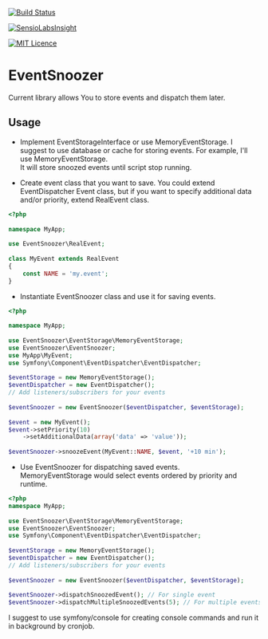[![Build Status](https://travis-ci.org/zhem4ag/event-snoozer.svg?branch=master)](https://travis-ci.org/zhem4ag/event-snoozer)

[![SensioLabsInsight](https://insight.sensiolabs.com/projects/80000129-230e-47ae-aeca-efc0f8f3a966/mini.png)](https://insight.sensiolabs.com/projects/80000129-230e-47ae-aeca-efc0f8f3a966)

[![MIT Licence](https://badges.frapsoft.com/os/mit/mit.svg?v=103)](https://opensource.org/licenses/mit-license.php)

EventSnoozer  
=  

Current library allows You to store events and dispatch them later.

## Usage  

* Implement EventStorageInterface or use MemoryEventStorage.
I suggest to use database or cache for storing events.
For example, I'll use MemoryEventStorage.  
It will store snoozed events until script stop running.

* Create event class that you want to save.
You could extend EventDispatcher Event class, but if you want to specify additional data and/or priority, extend RealEvent class.

```php
<?php
  
namespace MyApp;
  
use EventSnoozer\RealEvent;  
  
class MyEvent extends RealEvent
{
    const NAME = 'my.event';
}
```

* Instantiate EventSnoozer class and use it for saving events.

```php
<?php
  
namespace MyApp;
  
use EventSnoozer\EventStorage\MemoryEventStorage;
use EventSnoozer\EventSnoozer;
use MyApp\MyEvent;
use Symfony\Component\EventDispatcher\EventDispatcher;
  
$eventStorage = new MemoryEventStorage();
$eventDispatcher = new EventDispatcher();
// Add listeners/subscribers for your events
  
$eventSnoozer = new EventSnoozer($eventDispatcher, $eventStorage);
  
$event = new MyEvent();
$event->setPriority(10)
    ->setAdditionalData(array('data' => 'value'));
  
$eventSnoozer->snoozeEvent(MyEvent::NAME, $event, '+10 min');

```

* Use EventSnoozer for dispatching saved events.  
MemoryEventStorage would select events ordered by priority and runtime.  
```php
<?php
namespace MyApp;
  
use EventSnoozer\EventStorage\MemoryEventStorage;
use EventSnoozer\EventSnoozer;
use Symfony\Component\EventDispatcher\EventDispatcher;
  
$eventStorage = new MemoryEventStorage();
$eventDispatcher = new EventDispatcher();
// Add listeners/subscribers for your events
  
$eventSnoozer = new EventSnoozer($eventDispatcher, $eventStorage);
  
$eventSnoozer->dispatchSnoozedEvent(); // For single event
$eventSnoozer->dispatchMultipleSnoozedEvents(5); // For multiple events
```

I suggest to use symfony/console for creating console commands and run it in background by cronjob.
